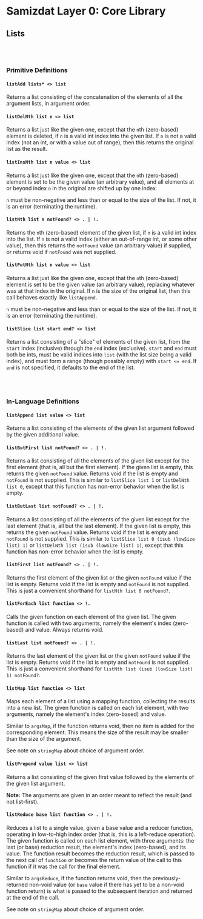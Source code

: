 Samizdat Layer 0: Core Library
==============================

Lists
-----

<br><br>
### Primitive Definitions

#### `listAdd lists* <> list`

Returns a list consisting of the concatenation of the elements
of all the argument lists, in argument order.

#### `listDelNth list n <> list`

Returns a list just like the given one, except that the `n`th
(zero-based) element is deleted, if `n` is a valid int index into
the given list. If `n` is not a valid index (not an int, or with
a value out of range), then this returns the original list as the
result.

#### `listInsNth list n value <> list`

Returns a list just like the given one, except that the `n`th
(zero-based) element is set to be the given value (an arbitrary
value), and all elements at or beyond index `n` in the original
are shifted up by one index.

`n` must be non-negative and less than or equal to the size of the
list. If not, it is an error (terminating the runtime).

#### `listNth list n notFound? <> . | !.`

Returns the `n`th (zero-based) element of the given list, if `n` is
a valid int index into the list. If `n` is not a valid index
(either an out-of-range int, or some other value), then this
returns the `notFound` value (an arbitrary value) if supplied, or
returns void if `notFound` was not supplied.

#### `listPutNth list n value <> list`

Returns a list just like the given one, except that the `n`th
(zero-based) element is set to be the given value (an arbitrary
value), replacing whatever was at that index in the original. If
`n` is the size of the original list, then this call behaves
exactly like `listAppend`.

`n` must be non-negative and less than or equal to the size of the
list. If not, it is an error (terminating the runtime).

#### `listSlice list start end? <> list`

Returns a list consisting of a "slice" of elements of the given
list, from the `start` index (inclusive) through the `end` index
(exclusive). `start` and `end` must both be ints, must be valid indices
into `list` (with the list size being a valid index), and must form a
range (though possibly empty) with `start <= end`. If `end` is not
specified, it defaults to the end of the list.


<br><br>
### In-Language Definitions


#### `listAppend list value <> list`

Returns a list consisting of the elements of the given
list argument followed by the given additional value.

#### `listButFirst list notFound? <> . | !.`

Returns a list consisting of all the elements of the given list
except for the first element (that is, all but the first element). If
the given list is empty, this returns the given `notFound` value.
Returns void if the list is empty and `notFound` is not supplied.
This is similar to `listSlice list 1` or `listDelNth list 0`, except
that this function has non-error behavior when the list is empty.

#### `listButLast list notFound? <> . | !.`

Returns a list consisting of all the elements of the given list
except for the last element (that is, all but the last element). If
the given list is empty, this returns the given `notFound` value.
Returns void if the list is empty and `notFound` is not supplied.
This is similar to `listSlice list 0 (isub (lowSize list) 1)` or
`listDelNth list (isub (lowSize list) 1)`, except that this function
has non-error behavior when the list is empty.

#### `listFirst list notFound? <> . | !.`

Returns the first element of the given list or the given `notFound` value
if the list is empty. Returns void if the list is empty and `notFound`
is not supplied. This is just a convenient shorthand for
`listNth list 0 notFound?`.

#### `listForEach list function <> !.`

Calls the given function on each element of the given list.
The given function is called with two arguments, namely the element's
index (zero-based) and value. Always returns void.

#### `listLast list notFound? <> . | !.`

Returns the last element of the given list or the given `notFound` value
if the list is empty. Returns void if the list is empty and `notFound`
is not supplied. This is just a convenient shorthand for
`listNth list (isub (lowSize list) 1) notFound?`.

#### `listMap list function <> list`

Maps each element of a list using a mapping function, collecting
the results into a new list. The given function is called on each
list element, with two arguments, namely the element's
index (zero-based) and value.

Similar to `argsMap`, if the function returns void, then no item is
added for the corresponding element. This means the size of the
result may be smaller than the size of the argument.

See note on `stringMap` about choice of argument order.

#### `listPrepend value list <> list`

Returns a list consisting of the given first value followed by the
elements of the given list argument.

**Note:** The arguments are given in an order meant to reflect the
result (and not list-first).

#### `listReduce base list function <> . | !.`

Reduces a list to a single value, given a base value and a reducer
function, operating in low-to-high index order (that is, this is a
left-reduce operation). The given function is called on each list
element, with three arguments: the last (or base) reduction result,
the element's index (zero-based), and its value. The function result
becomes the reduction result, which is passed to the next call of
`function` or becomes the return value of the call to this function if
it was the call for the final element.

Similar to `argsReduce`, if the function returns void, then the
previously-returned non-void value (or `base` value if there has
yet to be a non-void function return) is what is passed to the
subsequent iteration and returned at the end of the call.

See note on `stringMap` about choice of argument order.
